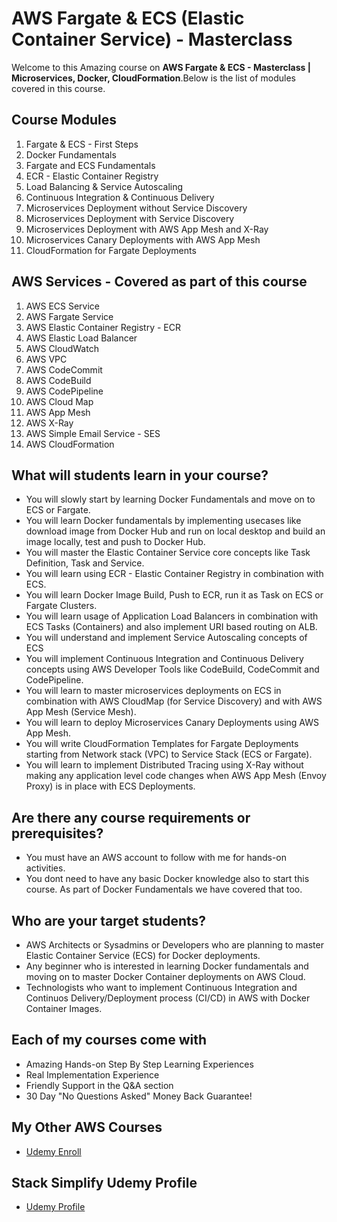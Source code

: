 # AWS Fargate & ECS (Elastic Container Service) - Masterclass

Welcome to this Amazing course on **AWS Fargate & ECS - Masterclass | Microservices, Docker, CloudFormation**.Below is the list of modules covered in this course. 

## Course Modules
1. Fargate & ECS - First Steps
2. Docker Fundamentals
3. Fargate and ECS Fundamentals
4. ECR - Elastic Container Registry
5. Load Balancing & Service Autoscaling
6. Continuous Integration & Continuous Delivery
7. Microservices Deployment without Service Discovery
8. Microservices Deployment with Service Discovery
9. Microservices Deployment with AWS App Mesh and X-Ray
10. Microservices Canary Deployments with AWS App Mesh
11. CloudFormation for Fargate Deployments

## AWS Services - Covered as part of this course
1. AWS ECS Service
2. AWS Fargate Service
3. AWS Elastic Container Registry - ECR
4. AWS Elastic Load Balancer
5. AWS CloudWatch
6. AWS VPC
7. AWS CodeCommit
8. AWS CodeBuild
9. AWS CodePipeline
10. AWS Cloud Map
11. AWS App Mesh
12. AWS X-Ray
13. AWS Simple Email Service - SES
14. AWS CloudFormation

## What will students learn in your course?
- You will slowly start by learning Docker Fundamentals and move on to ECS or Fargate. 
- You will learn Docker fundamentals by implementing usecases like download image from Docker Hub and run on local desktop and build an image locally, test and push to Docker Hub.
- You will master the Elastic Container Service core concepts like Task Definition, Task and Service.
- You will learn using ECR - Elastic Container Registry in combination with ECS. 
- You will learn Docker Image Build, Push to ECR, run it as Task on ECS or Fargate Clusters.
- You will learn usage of Application Load Balancers in combination with ECS Tasks (Containers) and also implement URI based routing on ALB.
- You will understand and implement Service Autoscaling concepts of ECS
- You will implement Continuous Integration and Continuous Delivery concepts using AWS Developer Tools like CodeBuild, CodeCommit and CodePipeline.
- You will learn to master microservices deployments on ECS in combination with AWS CloudMap (for Service Discovery) and with AWS App Mesh (Service Mesh).
- You will learn to deploy Microservices Canary Deployments using AWS App Mesh.
- You will write CloudFormation Templates for Fargate Deployments starting from Network stack (VPC) to Service Stack (ECS or Fargate). 
- You will learn to implement Distributed Tracing using X-Ray without making any application level code changes when AWS App Mesh (Envoy Proxy) is in place with ECS Deployments.

## Are there any course requirements or prerequisites?
- You must have an AWS account to follow with me for hands-on activities.
- You dont need to have any basic Docker knowledge also to start this course.  As part of Docker Fundamentals we have covered that too. 

## Who are your target students?
- AWS Architects or Sysadmins or Developers who are planning to master Elastic Container Service (ECS) for Docker deployments.
- Any beginner who is interested in learning Docker fundamentals and moving on to master Docker Container deployments on AWS Cloud. 
- Technologists who want to implement Continuous Integration and Continuos Delivery/Deployment process (CI/CD) in AWS with Docker Container Images.

## Each of my courses come with
- Amazing Hands-on Step By Step Learning Experiences
- Real Implementation Experience
- Friendly Support in the Q&A section
- 30 Day "No Questions Asked" Money Back Guarantee!

## My Other AWS Courses
- [Udemy Enroll](https://github.com/stacksimplify/udemy-enroll)

## Stack Simplify Udemy Profile
- [Udemy Profile](https://www.udemy.com/user/kalyan-reddy-9/)

